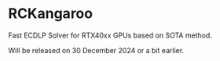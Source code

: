 # RCKangaroo
Fast ECDLP Solver for RTX40xx GPUs based on SOTA method.

Will be released on 30 December 2024 or a bit earlier.
